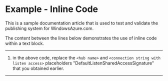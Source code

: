 ﻿<properties pageTitle="Documentation Example - Inline code" metaKeywords="" description="This is an example document" services="" documentationCenter="" title="Documentation Example - Inline code" solutions="" authors="" videoId="" scriptId="" />

# Example - Inline Code #
This is a sample documentation article that is used to test and validate the publishing system for WindowsAzure.com.  

The content between the lines below demonstrates the use of inline code within a text block.

---

1. in the above code, replace the `<hub name>` and `<connection string with listen access>` placeholders "DefaultListenSharedAccessSignature" that you obtained earlier.


---
